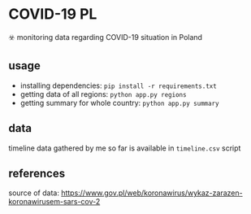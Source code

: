 # COVID-19 PL
☣️ monitoring data regarding COVID-19 situation in Poland

usage
-----

- installing dependencies: `pip install -r requirements.txt`
- getting data of all regions: `python app.py regions`
- getting summary for whole country: `python app.py summary`

data
----

timeline data gathered by me so far is available in `timeline.csv` script

references
----------

source of data: https://www.gov.pl/web/koronawirus/wykaz-zarazen-koronawirusem-sars-cov-2
